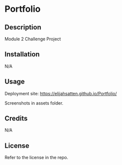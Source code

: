 # Portfolio

## Description

Module 2 Challenge Project

## Installation

N/A

## Usage

Deployment site: https://elijahsatten.github.io/Portfolio/

Screenshots in assets folder.

## Credits

N/A

## License

Refer to the license in the repo.
